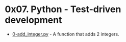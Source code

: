 # 0x07. Python - Test-driven development

- [0-add_integer.py]() - A function that adds 2 integers.
